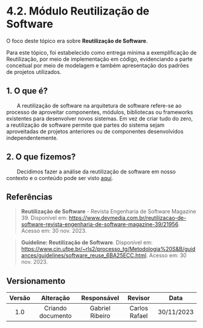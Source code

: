# 4.2. Módulo Reutilização de Software

O foco deste tópico era sobre **Reutilização de Software**.

Para este tópico, foi estabelecido como entrega mínima a exemplificação de Reutilização, por meio de implementação em código, evidenciando a parte conceitual por meio de modelagem e também apresentação dos padrões de projetos utilizados.

## 1. O que é?

&emsp;&emsp;A reutilização de software na arquitetura de software refere-se ao processo de aproveitar componentes, módulos, bibliotecas ou frameworks existentes para desenvolver novos sistemas. Em vez de criar tudo do zero, a reutilização de software permite que partes do sistema sejam aproveitadas de projetos anteriores ou de componentes desenvolvidos independentemente.

## 2. O que fizemos?

&emsp;&emsp;Decidimos fazer a análise da reutilização de software em nosso contexto e o conteúdo pode ser visto [aqui](ArquiteturaReutilizacao/4.2.1Reutilizacao.md).

## Referências

> **Reutilização de Software** - Revista Engenharia de Software Magazine 39. Disponível em: https://www.devmedia.com.br/reutilizacao-de-software-revista-engenharia-de-software-magazine-39/21956. Acesso em: 30 nov. 2023.

> **Guideline: Reutilização de Software**. Disponível em: https://www.cin.ufpe.br/~rls2/processo_tg/Metodologia%20S&B/guidances/guidelines/software_reuse_6BA25ECC.html. Acesso em: 30 nov. 2023.

## Versionamento

| Versão |     Alteração     |   Responsável   |    Revisor    |    Data    |
| :----: | :---------------: | :-------------: | :-----------: | :--------: |
|  1.0   | Criando documento | Gabriel Ribeiro | Carlos Rafael | 30/11/2023 |
